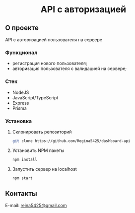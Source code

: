 <!-- PROJECT LOGO -->
<br />
<div align="center">
  <h1 align="center">API с авторизацией</h1>
</div>


<!-- ABOUT THE PROJECT -->
## О проекте

API с авторизацией пользователя на сервере

### Функционал

- регистрация нового пользователя;
- авторизация пользователя с валидацией на сервере;

### Стек

* NodeJS
* JavaScript/TypeScript
* Express
* Prisma


<!-- GETTING STARTED -->
### Установка

1. Склонировать репозиторий
   ```sh
   git clone https://github.com/Regina5425/dashboard-api
   ```
2. Установить NPM пакеты
   ```sh
   npm install
   ```
3. Запустить сервер на localhost
   ```js
   npm start
   ```

<!-- CONTACT -->
## Контакты

E-mail: reina5425@gmail.com
